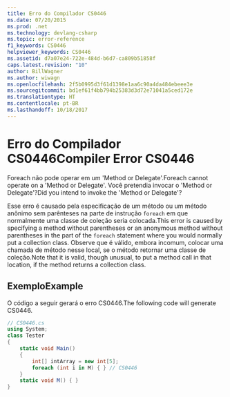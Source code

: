 ```yaml
---
title: Erro do Compilador CS0446
ms.date: 07/20/2015
ms.prod: .net
ms.technology: devlang-csharp
ms.topic: error-reference
f1_keywords: CS0446
helpviewer_keywords: CS0446
ms.assetid: d7a07e24-722e-484d-b6d7-ca809b51858f
caps.latest.revision: "10"
author: BillWagner
ms.author: wiwagn
ms.openlocfilehash: 2f5b0995d3f61d1398e1aa6c90a4da484ebeee3e
ms.sourcegitcommit: bd1ef61f4bb794b25383d3d72e71041a5ced172e
ms.translationtype: HT
ms.contentlocale: pt-BR
ms.lasthandoff: 10/18/2017
---
```

# <a name="compiler-error-cs0446"></a><span data-ttu-id="38bea-102">Erro do Compilador CS0446</span><span class="sxs-lookup"><span data-stu-id="38bea-102">Compiler Error CS0446</span></span>
<span data-ttu-id="38bea-103">Foreach não pode operar em um 'Method or Delegate'.</span><span class="sxs-lookup"><span data-stu-id="38bea-103">Foreach cannot operate on a 'Method or Delegate'.</span></span> <span data-ttu-id="38bea-104">Você pretendia invocar o 'Method or Delegate'?</span><span class="sxs-lookup"><span data-stu-id="38bea-104">Did you intend to invoke the 'Method or Delegate'?</span></span>  
  
 <span data-ttu-id="38bea-105">Esse erro é causado pela especificação de um método ou um método anônimo sem parênteses na parte de instrução `foreach` em que normalmente uma classe de coleção seria colocada.</span><span class="sxs-lookup"><span data-stu-id="38bea-105">This error is caused by specifying a method without parentheses or an anonymous method without parentheses in the part of the `foreach` statement where you would normally put a collection class.</span></span> <span data-ttu-id="38bea-106">Observe que é válido, embora incomum, colocar uma chamada de método nesse local, se o método retornar uma classe de coleção.</span><span class="sxs-lookup"><span data-stu-id="38bea-106">Note that it is valid, though unusual, to put a method call in that location, if the method returns a collection class.</span></span>  
  
## <a name="example"></a><span data-ttu-id="38bea-107">Exemplo</span><span class="sxs-lookup"><span data-stu-id="38bea-107">Example</span></span>  
 <span data-ttu-id="38bea-108">O código a seguir gerará o erro CS0446.</span><span class="sxs-lookup"><span data-stu-id="38bea-108">The following code will generate CS0446.</span></span>  
  
```csharp  
// CS0446.cs  
using System;  
class Tester   
{  
    static void Main()   
    {  
        int[] intArray = new int[5];  
        foreach (int i in M) { } // CS0446  
    }  
    static void M() { }  
}  
```
